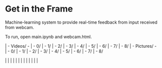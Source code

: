 # Get in the Frame
Machine-learning system to provide real-time feedback from input received from webcam.

To run, open main.ipynb and webcam.html.

| - Videos/ -   | - 0/
                | - 1/
	        | - 2/
	        | - 3/
	        | - 4/
	        | - 5/
	        | - 6/
	        | - 7/
	        | - 8/
| - Pictures/ - | - 0/
		| - 1/
		| - 2/
		| - 3/
		| - 4/
		| - 5/
		| - 6/
		| - 7/
		| - 8/

|
|
|
|
|
|
|
|
|
|
|
|
|

